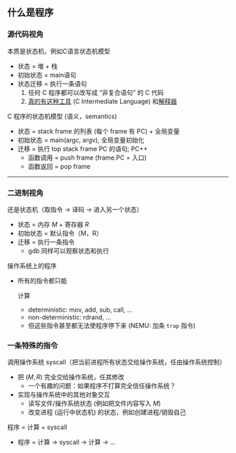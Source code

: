 ## 什么是程序

### 源代码视角

本质是状态机，例如C语言状态机模型

- 状态 = 堆 + 栈
- 初始状态 = main语句
- 状态迁移 = 执行一条语句
  1. 任何 C 程序都可以改写成 “非复合语句” 的 C 代码
  2. [真的有这种工具](https://cil-project.github.io/cil/) (C Intermediate Language) 和[解释器](https://gitlab.com/zsaleeba/picoc)

C 程序的状态机模型 (语义，semantics)

- 状态 = stack frame 的列表 (每个 frame 有 PC) + 全局变量
- 初始状态 = main(argc, argv), 全局变量初始化
- 迁移 = 执行 top stack frame PC 的语句; PC++
  - 函数调用 = push frame (frame.PC = 入口)
  - 函数返回 = pop frame

------



### 二进制视角

还是状态机（取指令 -> 译码 -> 进入另一个状态）

- 状态 = 内存 $M$ + 寄存器 $R$
- 初始状态 =  默认指令（M，R）
- 迁移 = 执行一条指令
  - gdb 同样可以观察状态和执行

操作系统上的程序

- 所有的指令都只能

  计算

  - deterministic: mov, add, sub, call, ...
  - non-deterministic: rdrand, ...
  - 但这些指令甚至都无法使程序停下来 (NEMU: 加条 `trap` 指令)

### 一条特殊的指令

调用操作系统 syscall（把当前进程所有状态交给操作系统，任由操作系统控制）

- 把 $(M, R)$ 完全交给操作系统，任其修改
  - 一个有趣的问题：如果程序不打算完全信任操作系统？
- 实现与操作系统中的其他对象交互
  - 读写文件/操作系统状态 (例如把文件内容写入 $M$)
  - 改变进程 (运行中状态机) 的状态，例如创建进程/销毁自己

程序 = 计算 + syscall

- 程序 = 计算 → syscall → 计算 → ...

## 
